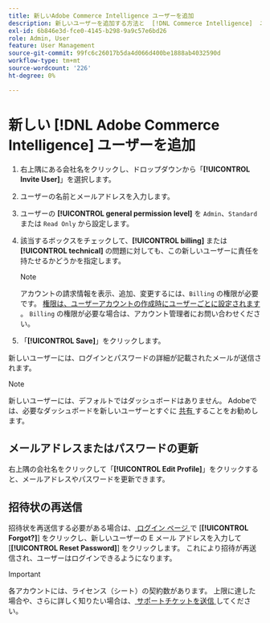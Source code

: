```yaml
---
title: 新しいAdobe Commerce Intelligence ユーザーを追加
description: 新しいユーザーを追加する方法と  [!DNL Commerce Intelligence]  ユーザー名またはパスワードを更新する方法について説明します。
exl-id: 6b846e3d-fce0-4145-b298-9a9c57e6bd26
role: Admin, User
feature: User Management
source-git-commit: 99fc6c26017b5da4d066d400be1888ab4032590d
workflow-type: tm+mt
source-wordcount: '226'
ht-degree: 0%

---
```


# 新しい [!DNL Adobe Commerce Intelligence] ユーザーを追加

1. 右上隅にある会社名をクリックし、ドロップダウンから「**[!UICONTROL Invite User]**」を選択します。
1. ユーザーの名前とメールアドレスを入力します。
1. ユーザーの **[!UICONTROL general permission level]** を `Admin`、`Standard` または `Read Only` から設定します。
1. 該当するボックスをチェックして、**[!UICONTROL billing]** または **[!UICONTROL technical]** の問題に対しても、この新しいユーザーに責任を持たせるかどうかを指定します。

   >[!NOTE]
   >
   >アカウントの請求情報を表示、追加、変更するには、`Billing` の権限が必要です。 [ 権限は、ユーザーアカウントの作成時にユーザーごとに設定されます ](../../administrator/user-management/user-management.md)。 `Billing` の権限が必要な場合は、アカウント管理者にお問い合わせください。

1. 「**[!UICONTROL Save]**」をクリックします。

新しいユーザーには、ログインとパスワードの詳細が記載されたメールが送信されます。

>[!NOTE]
>
>新しいユーザーには、デフォルトではダッシュボードはありません。 Adobeでは、必要なダッシュボードを新しいユーザーとすぐに [ 共有 ](../../data-user/dashboards/share-dashboard-with-users.md) することをお勧めします。

## メールアドレスまたはパスワードの更新

右上隅の会社名をクリックして「**[!UICONTROL Edit Profile]**」をクリックすると、メールアドレスやパスワードを更新できます。

## 招待状の再送信

招待状を再送信する必要がある場合は、[ ログイン ページ ](https://dashboard.rjmetrics.com/v2/session/create) で [**[!UICONTROL Forgot?]**] をクリックし、新しいユーザーの E メール アドレスを入力して [**[!UICONTROL Reset Password]**] をクリックします。 これにより招待が再送信され、ユーザーはログインできるようになります。

>[!IMPORTANT]
>
>各アカウントには、ライセンス（シート）の契約数があります。 上限に達した場合や、さらに詳しく知りたい場合は、[ サポートチケットを送信 ](https://experienceleague.adobe.com/docs/commerce-knowledge-base/kb/troubleshooting/miscellaneous/mbi-service-policies.html) してください。
